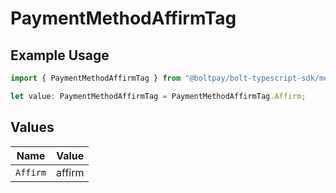 # PaymentMethodAffirmTag

## Example Usage

```typescript
import { PaymentMethodAffirmTag } from "@boltpay/bolt-typescript-sdk/models/components";

let value: PaymentMethodAffirmTag = PaymentMethodAffirmTag.Affirm;
```

## Values

| Name     | Value    |
| -------- | -------- |
| `Affirm` | affirm   |